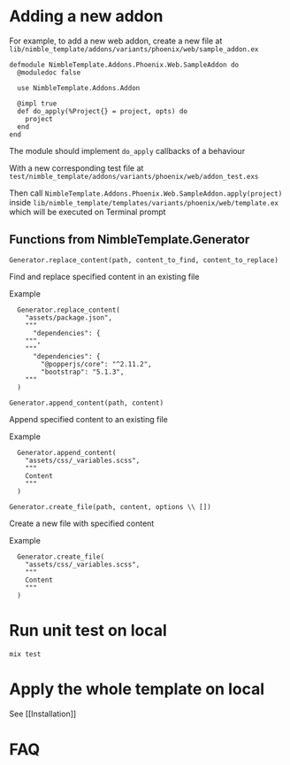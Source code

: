 # Adding a new addon

For example, to add a new web addon, create a new file at `lib/nimble_template/addons/variants/phoenix/web/sample_addon.ex`

```
defmodule NimbleTemplate.Addons.Phoenix.Web.SampleAddon do
  @moduledoc false

  use NimbleTemplate.Addons.Addon

  @impl true
  def do_apply(%Project{} = project, opts) do
    project
  end
end
```

The module should implement `do_apply` callbacks of a behaviour

With a new corresponding test file at `test/nimble_template/addons/variants/phoenix/web/addon_test.exs`

Then call `NimbleTemplate.Addons.Phoenix.Web.SampleAddon.apply(project)` inside `lib/nimble_template/templates/variants/phoenix/web/template.ex` which will be executed on Terminal prompt

## Functions from NimbleTemplate.Generator

`Generator.replace_content(path, content_to_find, content_to_replace)`

Find and replace specified content in an existing file

Example
```
  Generator.replace_content(
    "assets/package.json",
    """
      "dependencies": {
    """,
    """
      "dependencies": {
        "@popperjs/core": "^2.11.2",
        "bootstrap": "5.1.3",
    """
  )
```

`Generator.append_content(path, content)`

Append specified content to an existing file

Example
```
  Generator.append_content(
    "assets/css/_variables.scss",
    """
    Content
    """
  )
```

`Generator.create_file(path, content, options \\ [])`

Create a new file with specified content

Example
```
  Generator.create_file(
    "assets/css/_variables.scss",
    """
    Content
    """
  )
```

# Run unit test on local

`mix test`

# Apply the whole template on local

See [[Installation]]

# FAQ
